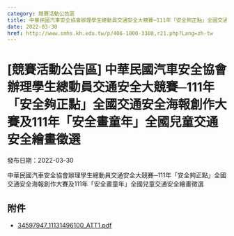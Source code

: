 ```yaml
---
category: 競賽活動公告區
title: 中華民國汽車安全協會辦理學生總動員交通安全大競賽─111年「安全夠正點」全國交通安全海報創作大賽及111年「安全畫童年」全國兒童交通安全繪畫徵選
date: 2022-03-30
href: http://www.smhs.kh.edu.tw/p/406-1000-3308,r21.php?Lang=zh-tw
---
```


# [競賽活動公告區] 中華民國汽車安全協會辦理學生總動員交通安全大競賽─111年「安全夠正點」全國交通安全海報創作大賽及111年「安全畫童年」全國兒童交通安全繪畫徵選

發布日期：2022-03-30

中華民國汽車安全協會辦理學生總動員交通安全大競賽─111年「安全夠正點」全國交通安全海報創作大賽及111年「安全畫童年」全國兒童交通安全繪畫徵選

## 附件

- [34597947_11131496100_ATT1.pdf](https://www.smhs.kh.edu.tw/var/file/0/1000/attach/10/pta_3074_2395091_08452.pdf)
